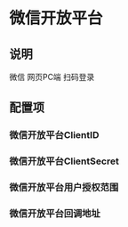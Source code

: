 # 微信开放平台

## 说明

微信 网页PC端 扫码登录

## 配置项

### 微信开放平台ClientID
### 微信开放平台ClientSecret
### 微信开放平台用户授权范围 
### 微信开放平台回调地址